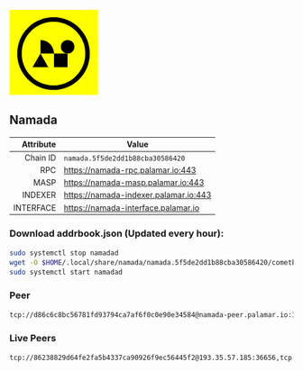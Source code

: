 ![Logo](https://raw.githubusercontent.com/Pa1amar/mainnets/refs/heads/main/namada/logo.png)
## Namada
| Attribute | Value |
|----------:|-------|
| Chain ID         | `namada.5f5de2dd1b88cba30586420` |
| RPC  | https://namada-rpc.palamar.io:443 |
| MASP  | https://namada-masp.palamar.io:443 |
| INDEXER | https://namada-indexer.palamar.io:443 |
| INTERFACE | https://namada-interface.palamar.io |

### Download addrbook.json (Updated every hour):
```bash
sudo systemctl stop namadad
wget -O $HOME/.local/share/namada/namada.5f5de2dd1b88cba30586420/cometbft/config/addrbook.json https://storage.palamar.io/mainnet/namada/addrbook.json
sudo systemctl start namadad
```
### Peer
```bash
tcp://d86c6c8bc56781fd93794ca7af6f0c0e90e34584@namada-peer.palamar.io:16656
```


























































































































































































































































































































































































































































### Live Peers
```
tcp://86238829d64fe2fa5b4337ca90926f9ec56445f2@193.35.57.185:36656,tcp://ebc272824924ea1a27ea3183dd0b9ba713494f83@185.16.39.158:26656,tcp://f599bec873183d371ae22f89195d3ced22dda2f3@46.4.29.231:5000,tcp://7b2fcfb157212fe24797153b8dc30e05285285f4@212.83.33.148:26602,tcp://04affb50117ef548cbf7d1ddb1e6416dec0645ae@65.108.75.179:14656,tcp://5a7f398e1517fd661689449971a4ec26dd0bea5e@80.241.215.77:26656,tcp://0834884bad0e0e4a21e8dc2a1df753a2887a5900@46.250.254.58:26656,tcp://7117bbdf2df1432f850eb6a8e2efdd614e6420be@45.13.59.97:27656,tcp://e461529f0cfc2520dbad23d402906924fef602f9@65.109.26.242:26656,tcp://2f32fc015e29e942ccefca600a8ec8bf828ba848@65.108.201.106:26656,tcp://1cb0c9813db48396b31976443a1cd88b73e0fb05@95.216.78.215:26656,tcp://857a3f84972d1faa24ee5161734fcee16defc175@198.55.59.68:32750
```
